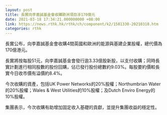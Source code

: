 ```yaml
---
layout: post
title: 長實向李嘉誠基金會收購歐洲項目涉170億元
date: 2021-03-18 17:34:21.000000000 +08:00
link: https://news.rthk.hk/rthk/ch/component/k2/1581330-20210318.htm
categories: rthk
---
```


長實公布，向李嘉誠基金會收購4間英國和歐洲的能源與基建企業股權，總代價為170億港元。

長實將按每股51元，向李嘉誠基金會發行逾3.33億股新股，以支付收購；同時長實計劃進行相同股數的股份回購，佔已發行股份總數約9.03%。每股要約價較長實今日收市價有溢價約8.4%。

今次收購的資產，包括UK Power Networks的20%股權；Northumbrian Water的20%股權；Wales & West Utilities的10%股權；及Dutch Enviro Energy的10%股權。

集團表示，今次收購有助增加固定收入基礎的貢獻，並提升集團收益的穩定性。
